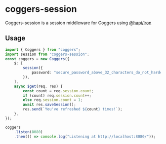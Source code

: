 # coggers-session

Coggers-session is a session middleware for Coggers using [@hapi/iron](https://npmjs.com/@hapi/iron)

## Usage

```ts
import { Coggers } from "coggers";
import session from "coggers-session";
const coggers = new Coggers({
	$: [
		session({
			password: "secure_password_above_32_characters_do_not_hardcode_this",
		}),
	],
	async $get(req, res) {
		const count = req.session.count;
		if (count) req.session.count++;
		else req.session.count = 1;
		await res.saveSession();
		res.send(`You've refreshed ${count} times!`);
	},
});

coggers
	.listen(8080)
	.then(() => console.log("Listening at http://localhost:8080/"));
```

<!-- TODO: Documentation for password rotation -->
